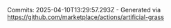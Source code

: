 Commits: 2025-04-10T13:29:57.293Z - Generated via https://github.com/marketplace/actions/artificial-grass
<br>
